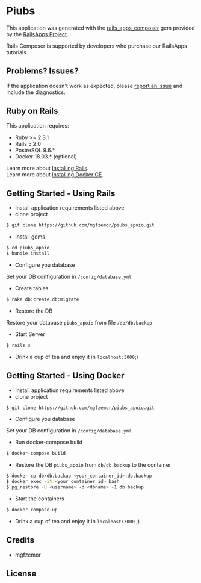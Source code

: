 Piubs
================

This application was generated with the [rails_apps_composer](https://github.com/RailsApps/rails_apps_composer) gem
provided by the [RailsApps Project](http://railsapps.github.io/).

Rails Composer is supported by developers who purchase our RailsApps tutorials.

Problems? Issues?
-----------

If the application doesn't work as expected, please [report an issue](https://github.com/RailsApps/rails_apps_composer/issues)
and include the diagnostics.

Ruby on Rails
-------------

This application requires:

- Ruby >= 2.3.1
- Rails 5.2.0
- PostreSQL 9.6.*
- Docker 18.03.* (optional)

Learn more about [Installing Rails](http://railsapps.github.io/installing-rails.html).  
Learn more about [Installing Docker CE](https://docs.docker.com/install/linux/docker-ce/ubuntu/).

Getting Started - Using Rails
---------------
- Install application requirements listed above
- clone project

```bash
$ git clone https://github.com/mgfzemor/piubs_apoio.git
```

- Install gems

```bash
$ cd piubs_apoio
$ bundle install
```

- Configure you database

Set your DB configuration in `/config/database.yml`

- Create tables

```bash
$ rake db:create db:migrate
```

- Restore the DB

Restore your database `piubs_apoio` from file `/db/db.backup`

- Start Server

```bash
$ rails s
```

- Drink a cup of tea and enjoy it in `localhost:3000`;)

Getting Started - Using Docker
---------------
- Install application requirements listed above
- clone project

```bash
$ git clone https://github.com/mgfzemor/piubs_apoio.git
```

- Configure you database

Set your DB configuration in `/config/database.yml`

- Run docker-compose build

```bash
$ docker-compose build
```

- Restore the DB `piubs_apoio` from `db/db.backup` to the container

```bash
$ docker cp db/db.backup <your_container_id>:db.backup
$ docker exec -it <your_container_id> bash
$ pg_restore -U <username> -d <dbname> -1 db.backup
```

- Start the containers

```bash
$ docker-compose up
```

- Drink a cup of tea and enjoy it in `localhost:3000` ;)

Credits
-------
- mgfzemor

License
-------
